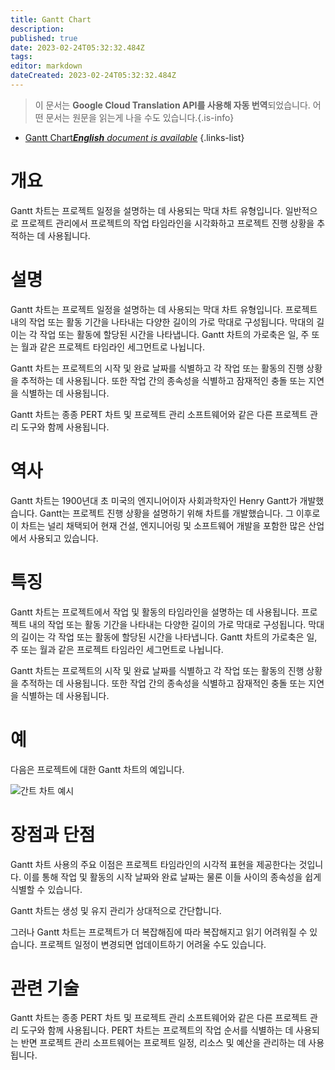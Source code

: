 ```yaml
---
title: Gantt Chart
description: 
published: true
date: 2023-02-24T05:32:32.484Z
tags: 
editor: markdown
dateCreated: 2023-02-24T05:32:32.484Z
---
```


> 이 문서는 **Google Cloud Translation API를 사용해 자동 번역**되었습니다.
어떤 문서는 원문을 읽는게 나을 수도 있습니다.{.is-info}



- [Gantt Chart***English** document is available*](/en/Knowledge-base/Dictionary/gantt-chart)
{.links-list}


# 개요
Gantt 차트는 프로젝트 일정을 설명하는 데 사용되는 막대 차트 유형입니다. 일반적으로 프로젝트 관리에서 프로젝트의 작업 타임라인을 시각화하고 프로젝트 진행 상황을 추적하는 데 사용됩니다.

# 설명
Gantt 차트는 프로젝트 일정을 설명하는 데 사용되는 막대 차트 유형입니다. 프로젝트 내의 작업 또는 활동 기간을 나타내는 다양한 길이의 가로 막대로 구성됩니다. 막대의 길이는 각 작업 또는 활동에 할당된 시간을 나타냅니다. Gantt 차트의 가로축은 일, 주 또는 월과 같은 프로젝트 타임라인 세그먼트로 나뉩니다.

Gantt 차트는 프로젝트의 시작 및 완료 날짜를 식별하고 각 작업 또는 활동의 진행 상황을 추적하는 데 사용됩니다. 또한 작업 간의 종속성을 식별하고 잠재적인 충돌 또는 지연을 식별하는 데 사용됩니다.

Gantt 차트는 종종 PERT 차트 및 프로젝트 관리 소프트웨어와 같은 다른 프로젝트 관리 도구와 함께 사용됩니다.

# 역사
Gantt 차트는 1900년대 초 미국의 엔지니어이자 사회과학자인 Henry Gantt가 개발했습니다. Gantt는 프로젝트 진행 상황을 설명하기 위해 차트를 개발했습니다. 그 이후로 이 차트는 널리 채택되어 현재 건설, 엔지니어링 및 소프트웨어 개발을 포함한 많은 산업에서 사용되고 있습니다.

# 특징
Gantt 차트는 프로젝트에서 작업 및 활동의 타임라인을 설명하는 데 사용됩니다. 프로젝트 내의 작업 또는 활동 기간을 나타내는 다양한 길이의 가로 막대로 구성됩니다. 막대의 길이는 각 작업 또는 활동에 할당된 시간을 나타냅니다. Gantt 차트의 가로축은 일, 주 또는 월과 같은 프로젝트 타임라인 세그먼트로 나뉩니다.

Gantt 차트는 프로젝트의 시작 및 완료 날짜를 식별하고 각 작업 또는 활동의 진행 상황을 추적하는 데 사용됩니다. 또한 작업 간의 종속성을 식별하고 잠재적인 충돌 또는 지연을 식별하는 데 사용됩니다.

# 예
다음은 프로젝트에 대한 Gantt 차트의 예입니다.

![간트 차트 예시](https://upload.wikimedia.org/wikipedia/commons/thumb/d/d5/Gantt_chart_example.svg/1200px-Gantt_chart_example.svg.png)

# 장점과 단점
Gantt 차트 사용의 주요 이점은 프로젝트 타임라인의 시각적 표현을 제공한다는 것입니다. 이를 통해 작업 및 활동의 시작 날짜와 완료 날짜는 물론 이들 사이의 종속성을 쉽게 식별할 수 있습니다.

Gantt 차트는 생성 및 유지 관리가 상대적으로 간단합니다.

그러나 Gantt 차트는 프로젝트가 더 복잡해짐에 따라 복잡해지고 읽기 어려워질 수 있습니다. 프로젝트 일정이 변경되면 업데이트하기 어려울 수도 있습니다.

# 관련 기술
Gantt 차트는 종종 PERT 차트 및 프로젝트 관리 소프트웨어와 같은 다른 프로젝트 관리 도구와 함께 사용됩니다. PERT 차트는 프로젝트의 작업 순서를 식별하는 데 사용되는 반면 프로젝트 관리 소프트웨어는 프로젝트 일정, 리소스 및 예산을 관리하는 데 사용됩니다.